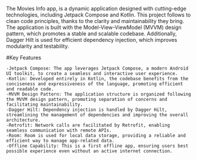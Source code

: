 The Movies Info app, is a dynamic application designed with cutting-edge technologies, including Jetpack Compose and Kotlin. This project follows to clean code principles, thanks to the clarity and maintainability they bring. The application is built with the Model-View-ViewModel (MVVM) design pattern, which promotes a stable and scalable codebase. Additionally, Dagger Hilt is used for efficient dependency injection, which improves modularity and testability.


#Key Features

    -Jetpack Compose: The app leverages Jetpack Compose, a modern Android UI toolkit, to create a seamless and interactive user experience.
    -Kotlin: Developed entirely in Kotlin, the codebase benefits from the conciseness and expressiveness of the language, promoting efficient and readable code.
    -MVVM Design Pattern: The application structure is organized following the MVVM design pattern, promoting separation of concerns and facilitating maintainability.
    -Dagger Hilt: Dependency injection is handled by Dagger Hilt, streamlining the management of dependencies and improving the overall architecture.
    -Retrofit: Network calls are facilitated by Retrofit, enabling seamless communication with remote APIs.
    -Room: Room is used for local data storage, providing a reliable and efficient way to manage app-related data.
    -Offline Capability: This is a first offline app, ensuring users best possible experience even without an active internet connection.
